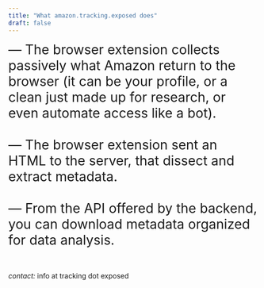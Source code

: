 ```yaml
---
title: "What amazon.tracking.exposed does"
draft: false
---
```


<div style="font-size:1.9em">
— The browser extension collects passively what Amazon return to the browser (it can be your profile, or a clean just made up for research, or even automate access like a bot).
<br>
<br>
— The browser extension sent an HTML to the server, that dissect and extract metadata.
<br>
<br>
— From the API offered by the backend, you can download metadata organized for data analysis.
</div>
<br>
<br>

_contact:_ info at tracking dot exposed
